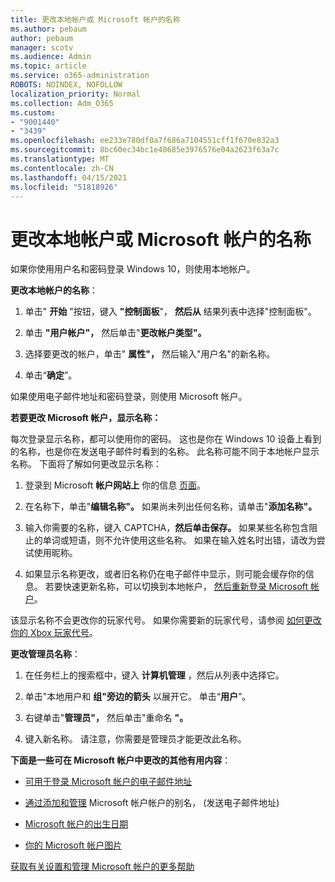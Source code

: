 ```yaml
---
title: 更改本地帐户或 Microsoft 帐户的名称
ms.author: pebaum
author: pebaum
manager: scotv
ms.audience: Admin
ms.topic: article
ms.service: o365-administration
ROBOTS: NOINDEX, NOFOLLOW
localization_priority: Normal
ms.collection: Adm_O365
ms.custom:
- "9001440"
- "3439"
ms.openlocfilehash: ee233e780df0a7f686a7104551cff1f670e832a3
ms.sourcegitcommit: 8bc60ec34bc1e40685e3976576e04a2623f63a7c
ms.translationtype: MT
ms.contentlocale: zh-CN
ms.lasthandoff: 04/15/2021
ms.locfileid: "51818926"
---
```

# <a name="change-the-name-of-a-local-account-or-a-microsoft-account"></a>更改本地帐户或 Microsoft 帐户的名称

如果你使用用户名和密码登录 Windows 10，则使用本地帐户。 

**更改本地帐户的名称**：

1. 单击" **开始** "按钮，键入 **"控制面板**"， **然后从** 结果列表中选择"控制面板"。

2. 单击 **"用户帐户"，** 然后单击"**更改帐户类型"。**

3. 选择要更改的帐户，单击" **属性"，** 然后输入"用户名"的新名称。

4. 单击“**确定**”。

如果使用电子邮件地址和密码登录，则使用 Microsoft 帐户。

**若要更改 Microsoft 帐户，显示名称：**

每次登录显示名称，都可以使用你的密码。 这也是你在 Windows 10 设备上看到的名称，也是你在发送电子邮件时看到的名称。 此名称可能不同于本地帐户显示名称。 下面将了解如何更改显示名称：

1. 登录到 Microsoft **帐户网站上** 你的信息 [页面](https://account.microsoft.com/)。

2. 在名称下，单击"**编辑名称"。** 如果尚未列出任何名称，请单击"**添加名称"。** 

3. 输入你需要的名称，键入 CAPTCHA，**然后单击保存。** 如果某些名称包含阻止的单词或短语，则不允许使用这些名称。 如果在输入姓名时出错，请改为尝试使用昵称。

4. 如果显示名称更改，或者旧名称仍在电子邮件中显示，则可能会缓存你的信息。 若要快速更新名称，可以切换到本地帐户， [然后重新登录 Microsoft 帐户](https://account.microsoft.com/)。

该显示名称不会更改你的玩家代号。 如果你需要新的玩家代号，请参阅 [如何更改你的 Xbox 玩家代号](https://support.xbox.com/id-ID/account-management/change-xbox-live-gamertag)。

**更改管理员名称**：

1. 在任务栏上的搜索框中，键入 **计算机管理** ，然后从列表中选择它。

2. 单击"本地用户和 **组"旁边的箭头** 以展开它。 单击“**用户**”。

3. 右键单击"**管理员"，** 然后单击"重命名 **"。**

4. 键入新名称。 请注意，你需要是管理员才能更改此名称。

**下面是一些可在 Microsoft 帐户中更改的其他有用内容**：

- [可用于登录 Microsoft 帐户的电子邮件地址](https://support.microsoft.com/help/4026162)

- [通过添加和管理](https://support.microsoft.com/help/12407) Microsoft 帐户帐户的别名， (发送电子邮件地址) 

- [Microsoft 帐户的出生日期](https://support.microsoft.com/help/12411)

- [你的 Microsoft 帐户图片](https://support.microsoft.com/help/4026790)

[获取有关设置和管理 Microsoft 帐户的更多帮助](https://support.microsoft.com/hub/4294457/microsoft-account-help#manage-account)